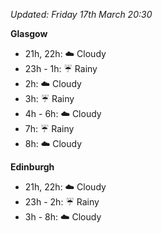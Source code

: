 *Updated: Friday 17th March 20:30*

**Glasgow**

* 21h, 22h: :cloud: Cloudy
* 23h - 1h: :umbrella: Rainy
* 2h: :cloud: Cloudy
* 3h: :umbrella: Rainy
* 4h - 6h: :cloud: Cloudy
* 7h: :umbrella: Rainy
* 8h: :cloud: Cloudy

**Edinburgh**

* 21h, 22h: :cloud: Cloudy
* 23h - 2h: :umbrella: Rainy
* 3h - 8h: :cloud: Cloudy
